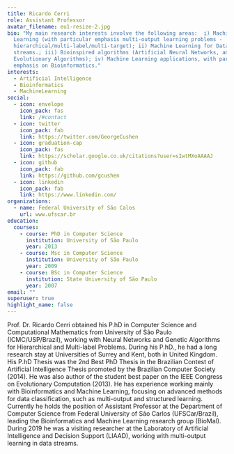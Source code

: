 ```yaml
---
title: Ricardo Cerri
role: Assistant Professor
avatar_filename: eu1-resize-2.jpg
bio: "My main research interests involve the following areas:  i) Machine
  Learning (with particular emphasis multi-output learning problems -
  hierarchical/multi-label/multi-target); ii) Machine Learning for Data
  streams.; iii) Bioinspired algorithms (Artificial Neural Networks, and
  Evolutionary Algorithms); iv) Machine Learning applications, with particular
  emphasis on Bioinformatics."
interests:
  - Artificial Intelligence
  - Bioinformatics
  - MachineLearning
social:
  - icon: envelope
    icon_pack: fas
    link: /#contact
  - icon: twitter
    icon_pack: fab
    link: https://twitter.com/GeorgeCushen
  - icon: graduation-cap
    icon_pack: fas
    link: https://scholar.google.co.uk/citations?user=sIwtMXoAAAAJ
  - icon: github
    icon_pack: fab
    link: https://github.com/gcushen
  - icon: linkedin
    icon_pack: fab
    link: https://www.linkedin.com/
organizations:
  - name: Federal University of São Calos
    url: www.ufscar.br
education:
  courses:
    - course: PhD in Computer Science
      institution: University of São Paulo
      year: 2013
    - course: Msc in Computer Science
      institution: University of São Paulo
      year: 2009
    - course: BSc in Computer Science
      institution: State University of São Paulo
      year: 2007
email: ""
superuser: true
highlight_name: false
---
```

Prof. Dr. Ricardo Cerri obtained his P.hD in Computer Science and Computational Mathematics from University of São Paulo (ICMC/USP/Brazil), working with Neural Networks and Genetic Algorithms for Hierarchical and Multi-label Problems. During his P.hD., he had a long research stay at Universities of Surrey and Kent, both in United Kingdom. His P.hD Thesis was the 2nd Best PhD Thesis in the Brazilian Contest of Artificial Intelligence Thesis promoted by the Brazilian Computer Society (2014). He was also author of the student best paper on the IEEE Congress on Evolutionary Computation (2013). He has experience working mainly with Bioinformatics and Machine Learning, focusing on advanced methods for data classification, such as multi-output and structured learning. Currently he holds the position of Assistant Professor at the Department of Computer Science from Federal University of São Carlos (UFSCar/Brazil), leading the Bioinformatics and Machine Learning research group (BioMal). During 2019 he was a visiting researcher at the Laboratory of Artificial Intelligence and Decision Support (LIAAD), working with multi-output learning in data streams.
